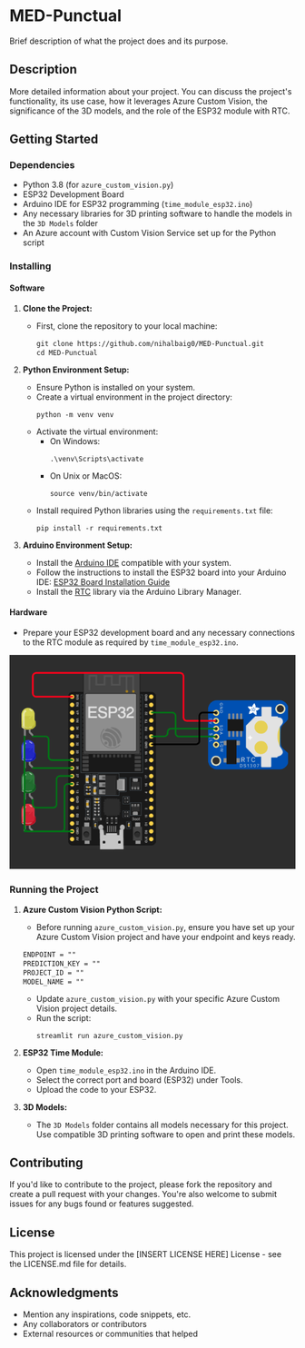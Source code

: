 # MED-Punctual

Brief description of what the project does and its purpose.

## Description

More detailed information about your project. You can discuss the project's functionality, its use case, how it leverages Azure Custom Vision, the significance of the 3D models, and the role of the ESP32 module with RTC.

## Getting Started

### Dependencies

- Python 3.8 (for `azure_custom_vision.py`)
- ESP32 Development Board
- Arduino IDE for ESP32 programming (`time_module_esp32.ino`)
- Any necessary libraries for 3D printing software to handle the models in the `3D Models` folder
- An Azure account with Custom Vision Service set up for the Python script

### Installing

#### Software

1. **Clone the Project:**
   - First, clone the repository to your local machine:
     ```shell
     git clone https://github.com/nihalbaig0/MED-Punctual.git
     cd MED-Punctual
     ```

2. **Python Environment Setup:**
   - Ensure Python is installed on your system.
   - Create a virtual environment in the project directory:
     ```shell
     python -m venv venv
     ```
   - Activate the virtual environment:
     - On Windows:
       ```shell
       .\venv\Scripts\activate
       ```
     - On Unix or MacOS:
       ```shell
       source venv/bin/activate
       ```
   - Install required Python libraries using the `requirements.txt` file:
     ```shell
     pip install -r requirements.txt
     ```
    
3. **Arduino Environment Setup:**
   - Install the [Arduino IDE](https://www.arduino.cc/en/software) compatible with your system.
   - Follow the instructions to install the ESP32 board into your Arduino IDE: [ESP32 Board Installation Guide](https://randomnerdtutorials.com/installing-the-esp32-board-in-arduino-ide-windows-instructions/)
   - Install the [RTC](https://github.com/Makuna/Rtc/wiki) library via the Arduino Library Manager.

#### Hardware

- Prepare your ESP32 development board and any necessary connections to the RTC module as required by `time_module_esp32.ino`.

![diagram](diagram.png)

### Running the Project

1. **Azure Custom Vision Python Script:**
   - Before running `azure_custom_vision.py`, ensure you have set up your Azure Custom Vision project and have your endpoint and keys ready.

   ```
   ENDPOINT = ""      
   PREDICTION_KEY = ""
   PROJECT_ID = ""
   MODEL_NAME = ""

   ```
   - Update `azure_custom_vision.py` with your specific Azure Custom Vision project details.
   - Run the script:
     ```shell
     streamlit run azure_custom_vision.py
     ```

2. **ESP32 Time Module:**
   - Open `time_module_esp32.ino` in the Arduino IDE.
   - Select the correct port and board (ESP32) under Tools.
   - Upload the code to your ESP32.

3. **3D Models:**
   - The `3D Models` folder contains all models necessary for this project. Use compatible 3D printing software to open and print these models.

## Contributing

If you'd like to contribute to the project, please fork the repository and create a pull request with your changes. You're also welcome to submit issues for any bugs found or features suggested.

## License

This project is licensed under the [INSERT LICENSE HERE] License - see the LICENSE.md file for details.

## Acknowledgments

- Mention any inspirations, code snippets, etc.
- Any collaborators or contributors
- External resources or communities that helped

